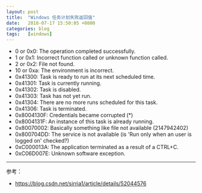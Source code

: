```yaml
---
layout: post
title:  "Windows 任务计划失败返回值"
date:   2018-07-17 15:50:05 +0800
categories: blog
tags:   [windows]
---
```


- 0 or 0x0: The operation completed successfully.
- 1 or 0x1: Incorrect function called or unknown function called.
- 2 or 0x2: File not found.
- 10 or 0xa: The environment is incorrect.
- 0x41300: Task is ready to run at its next scheduled time.
- 0x41301: Task is currently running.
- 0x41302: Task is disabled.
- 0x41303: Task has not yet run.
- 0x41304: There are no more runs scheduled for this task.
- 0x41306: Task is terminated.
- 0x8004130F: Credentials became corrupted (*)
- 0x8004131F: An instance of this task is already running.
- 0x80070002: Basically something like file not available (2147942402)
- 0x800704DD: The service is not available (is 'Run only when an user is logged on' checked?)
- 0xC000013A: The application terminated as a result of a CTRL+C.
- 0xC06D007E: Unknown software exception.

---

参考：                                   

- <https://blog.csdn.net/sirria1/article/details/52044576>